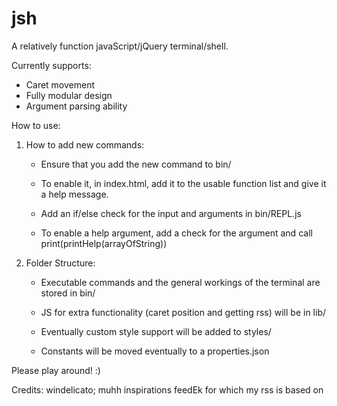 # jsh
A relatively function javaScript/jQuery terminal/shell.

Currently supports:
  - Caret movement
  - Fully modular design
  - Argument parsing ability

How to use:

  1) How to add new commands:
      - Ensure that you add the new command to bin/
      
      - To enable it, in index.html, add it to the usable function list and
        give it a help message.
        
      - Add an if/else check for the input and arguments in bin/REPL.js 
      
      - To enable a help argument, add a check for the argument and call
        print(printHelp(arrayOfString))
  
  2) Folder Structure:
      - Executable commands and the general workings of the terminal are
        stored in bin/
        
      - JS for extra functionality (caret position and getting rss) will
        be in lib/
        
      - Eventually custom style support will be added to styles/
      
      - Constants will be moved eventually to a properties.json
      
      
  Please play around! :)
  
  Credits:
    windelicato; muhh inspirations
    feedEk for which my rss is based on
